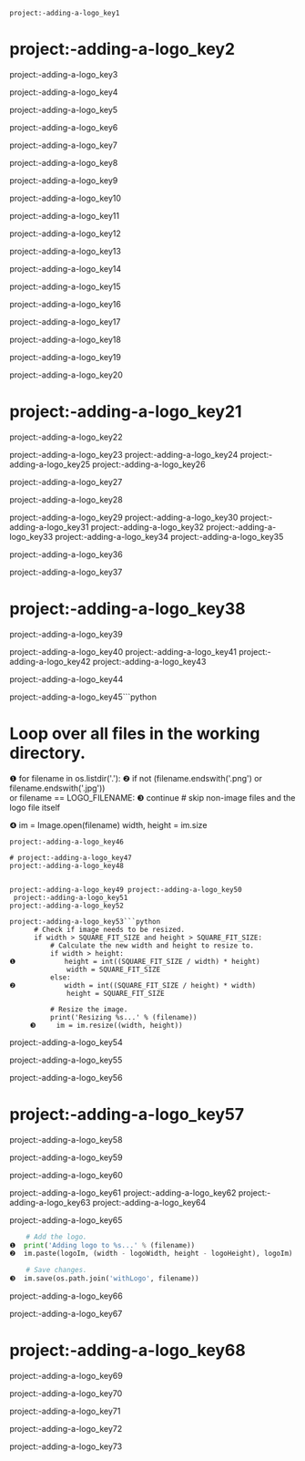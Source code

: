 ```ngMeta
project:-adding-a-logo_key1
```
# project:-adding-a-logo_key2
project:-adding-a-logo_key3

project:-adding-a-logo_key4

project:-adding-a-logo_key5

project:-adding-a-logo_key6

project:-adding-a-logo_key7

project:-adding-a-logo_key8

project:-adding-a-logo_key9

project:-adding-a-logo_key10

project:-adding-a-logo_key11

project:-adding-a-logo_key12

project:-adding-a-logo_key13

project:-adding-a-logo_key14

project:-adding-a-logo_key15

project:-adding-a-logo_key16

project:-adding-a-logo_key17

project:-adding-a-logo_key18

project:-adding-a-logo_key19

project:-adding-a-logo_key20

# project:-adding-a-logo_key21
project:-adding-a-logo_key22


project:-adding-a-logo_key23 project:-adding-a-logo_key24
 project:-adding-a-logo_key25
project:-adding-a-logo_key26

project:-adding-a-logo_key27

project:-adding-a-logo_key28

 project:-adding-a-logo_key29
 project:-adding-a-logo_key30
 project:-adding-a-logo_key31
 project:-adding-a-logo_key32
 project:-adding-a-logo_key33
 project:-adding-a-logo_key34
project:-adding-a-logo_key35

project:-adding-a-logo_key36

project:-adding-a-logo_key37

# project:-adding-a-logo_key38
project:-adding-a-logo_key39


project:-adding-a-logo_key40 project:-adding-a-logo_key41
 project:-adding-a-logo_key42
project:-adding-a-logo_key43

project:-adding-a-logo_key44

project:-adding-a-logo_key45```python
   # Loop over all files in the working directory.
❶ for filename in os.listdir('.'):
❷     if not (filename.endswith('.png') or filename.endswith('.jpg')) \
          or filename == LOGO_FILENAME:
❸         continue # skip non-image files and the logo file itself

❹     im = Image.open(filename)
       width, height = im.size
```
project:-adding-a-logo_key46

# project:-adding-a-logo_key47
project:-adding-a-logo_key48


project:-adding-a-logo_key49 project:-adding-a-logo_key50
 project:-adding-a-logo_key51
project:-adding-a-logo_key52

project:-adding-a-logo_key53```python
      # Check if image needs to be resized.
      if width > SQUARE_FIT_SIZE and height > SQUARE_FIT_SIZE:
          # Calculate the new width and height to resize to.
          if width > height:
❶            height = int((SQUARE_FIT_SIZE / width) * height)
              width = SQUARE_FIT_SIZE
          else:
❷            width = int((SQUARE_FIT_SIZE / height) * width)
              height = SQUARE_FIT_SIZE

          # Resize the image.
          print('Resizing %s...' % (filename))
     ❸     im = im.resize((width, height))
```
project:-adding-a-logo_key54

project:-adding-a-logo_key55

project:-adding-a-logo_key56

# project:-adding-a-logo_key57
project:-adding-a-logo_key58

project:-adding-a-logo_key59

project:-adding-a-logo_key60


project:-adding-a-logo_key61 project:-adding-a-logo_key62
 project:-adding-a-logo_key63
project:-adding-a-logo_key64

project:-adding-a-logo_key65

```python
    # Add the logo.
❶  print('Adding logo to %s...' % (filename))
❷  im.paste(logoIm, (width - logoWidth, height - logoHeight), logoIm)

    # Save changes.
❸  im.save(os.path.join('withLogo', filename))
```
project:-adding-a-logo_key66


project:-adding-a-logo_key67

# project:-adding-a-logo_key68
project:-adding-a-logo_key69

project:-adding-a-logo_key70

project:-adding-a-logo_key71

project:-adding-a-logo_key72

project:-adding-a-logo_key73

